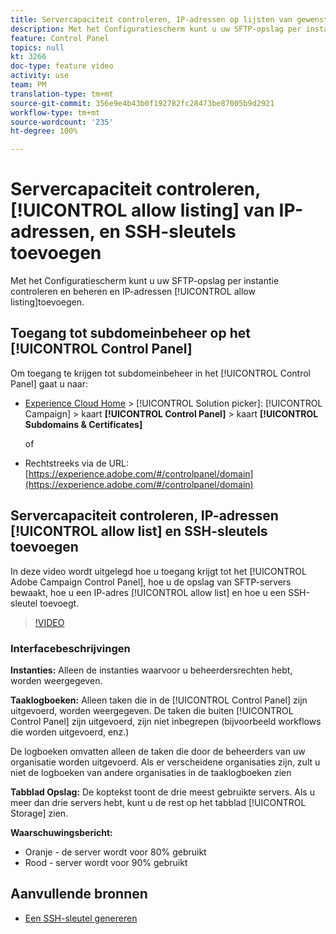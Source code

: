 ```yaml
---
title: Servercapaciteit controleren, IP-adressen op lijsten van gewenste adressen plaatsen en SSH-sleutels toevoegen
description: Met het Configuratiescherm kunt u uw SFTP-opslag per instantie controleren en beheren en IP-adressen toevoegen aan lijsten van gewenste adressen.
feature: Control Panel
topics: null
kt: 3266
doc-type: feature video
activity: use
team: PM
translation-type: tm+mt
source-git-commit: 356e9e4b43b0f192782fc28473be87005b9d2921
workflow-type: tm+mt
source-wordcount: '235'
ht-degree: 100%

---
```



# Servercapaciteit controleren, [!UICONTROL allow listing] van IP-adressen, en SSH-sleutels toevoegen

Met het Configuratiescherm kunt u uw SFTP-opslag per instantie controleren en beheren en IP-adressen [!UICONTROL allow listing]toevoegen.

## Toegang tot subdomeinbeheer op het [!UICONTROL Control Panel]

Om toegang te krijgen tot subdomeinbeheer in het [!UICONTROL Control Panel] gaat u naar:

* [Experience Cloud Home](https://experience.adobe.com/#/home) > [!UICONTROL Solution picker]: [!UICONTROL Campaign] > kaart **[!UICONTROL Control Panel]** > kaart **[!UICONTROL Subdomains & Certificates]**

   of
* Rechtstreeks via de URL: [https://experience.adobe.com/#/controlpanel/domain](https://experience.adobe.com/#/controlpanel/domain)

## Servercapaciteit controleren, IP-adressen [!UICONTROL allow list] en SSH-sleutels toevoegen

In deze video wordt uitgelegd hoe u toegang krijgt tot het [!UICONTROL Adobe Campaign Control Panel], hoe u de opslag van SFTP-servers bewaakt, hoe u een IP-adres [!UICONTROL allow list] en hoe u een SSH-sleutel toevoegt.

>[!VIDEO](https://video.tv.adobe.com/v/27270?quality=12)

### Interfacebeschrijvingen

**Instanties:** Alleen de instanties waarvoor u beheerdersrechten hebt, worden weergegeven.

**Taaklogboeken:** Alleen taken die in de [!UICONTROL Control Panel] zijn uitgevoerd, worden weergegeven. De taken die buiten [!UICONTROL Control Panel] zijn uitgevoerd, zijn niet inbegrepen (bijvoorbeeld workflows die worden uitgevoerd, enz.)

De logboeken omvatten alleen de taken die door de beheerders van uw organisatie worden uitgevoerd. Als er verscheidene organisaties zijn, zult u niet de logboeken van andere organisaties in de taaklogboeken zien

**Tabblad Opslag:** De koptekst toont de drie meest gebruikte servers. Als u meer dan drie servers hebt, kunt u de rest op het tabblad [!UICONTROL Storage] zien.

**Waarschuwingsbericht:**

* Oranje - de server wordt voor 80% gebruikt
* Rood - server wordt voor 90% gebruikt

## Aanvullende bronnen

* [Een SSH-sleutel genereren](./generate-ssh-key.md)
